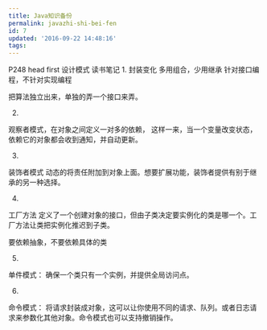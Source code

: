 ```yaml
---
title: Java知识备份
permalink: javazhi-shi-bei-fen
id: 7
updated: '2016-09-22 14:48:16'
tags:
---
```


P248 
head first 设计模式 读书笔记
1.
封装变化
多用组合，少用继承
针对接口编程，不针对实现编程

把算法独立出来，单独的弄一个接口来弄。

2.
观察者模式，在对象之间定义一对多的依赖，
这样一来，当一个变量改变状态，依赖它的对象都会收到通知，并自动更新。

3.
装饰者模式
动态的将责任附加到对象上面。想要扩展功能，装饰者提供有别于继承的另一种选择。

4.
工厂方法
定义了一个创建对象的接口，但由子类决定要实例化的类是哪一个。工厂方法让类把实例化推迟到子类。

要依赖抽象，不要依赖具体的类

5.
单件模式：
确保一个类只有一个实例，并提供全局访问点。

6.
命令模式：
将请求封装成对象，这可以让你使用不同的请求、队列。或者日志请求来参数化其他对象。命令模式也可以支持撤销操作。

